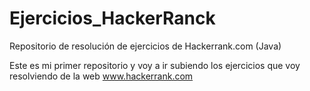 # Ejercicios_HackerRanck
Repositorio de resolución de ejercicios de Hackerrank.com (Java)

Este es mi primer repositorio y voy a ir subiendo los ejercicios que voy resolviendo de la web www.hackerrank.com
